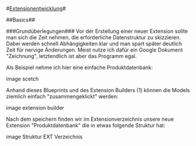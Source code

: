 #[Extensionentwicklung](0100%20Index.markdown)#


##Basics##

###Grundüberlegungen###
Vor der Erstellung einer neuer Extension sollte man sich die Zeit nehmen, die erforderliche Datenstruktur zu skizzieren. Dabei werden schnell Abhängigkeiten klar und man spart später deutlich Zeit für nervige Änderungen. Meist nutze ich dafür ein Google Dokument "Zeichnung", letztendlich ist aber das Programm egal.

Als Beispiel nehme ich hier eine einfache Produktdatenbank:

image scetch

Anhand dieses Blueprints und des Extension Builders (1) können die Models ziemlich einfach "zusammengeklickt" werden:

image extension builder

Nach dem speichern finden wir im Extensionverzeichnis unsere neue Extension "Produktdatenbank" die in etwas folgende Struktur hat:

image Struktur EXT Verzeichnis
